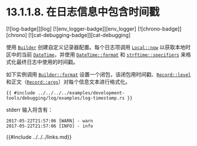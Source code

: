 # 13.1.1.8. 在日志信息中包含时间戳

[![log-badge]][log] [![env_logger-badge]][env_logger] [![chrono-badge]][chrono] [![cat-debugging-badge]][cat-debugging]

使用 [`Builder`] 创建自定义记录器配置。每个日志项调用 [`Local::now`] 以获取本地时区中的当前 [`DateTime`]，并使用 [`DateTime::format`] 和 [`strftime::specifiers`] 来格式化最终日志中使用的时间戳。

如下实例调用 [`Builder::format`] 设置一个闭包，该闭包用时间戳、[`Record::level`] 和正文（[`Record::args`]）对每个信息文本进行格式化。

```rust,edition2018
{{ #include ../../../../examples/development-tools/debugging/log/examples/log-timestamp.rs }}
```

stderr 输入将含有：

```
2017-05-22T21:57:06 [WARN] - warn
2017-05-22T21:57:06 [INFO] - info
```

[`DateTime::format`]: https://docs.rs/chrono/*/chrono/struct.DateTime.html#method.format
[`DateTime`]: https://docs.rs/chrono/*/chrono/datetime/struct.DateTime.html
[`Local::now`]: https://docs.rs/chrono/*/chrono/offset/struct.Local.html#method.now
[`Builder`]: https://docs.rs/env_logger/*/env_logger/struct.Builder.html
[`Builder::format`]: https://docs.rs/env_logger/*/env_logger/struct.Builder.html#method.format
[`Record::args`]: https://docs.rs/log/*/log/struct.Record.html#method.args
[`Record::level`]: https://docs.rs/log/*/log/struct.Record.html#method.level
[`strftime::specifiers`]: https://docs.rs/chrono/*/chrono/format/strftime/index.html#specifiers

{{#include ../../../links.md}}
